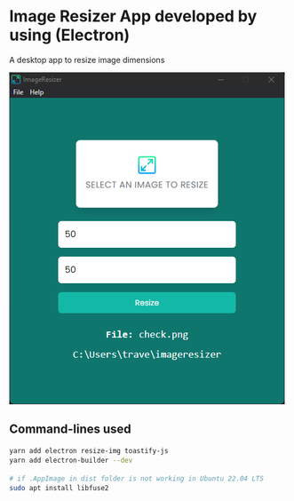 # Image Resizer App developed by using (Electron)

A desktop app to resize image dimensions

![App Image](/assets/screen.png)

## Command-lines used

```sh
yarn add electron resize-img toastify-js
yarn add electron-builder --dev

# if .AppImage in dist folder is not working in Ubuntu 22.04 LTS
sudo apt install libfuse2
```
